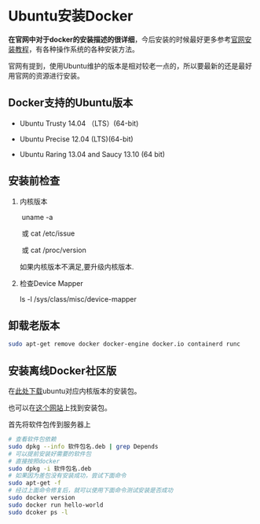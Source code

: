 # Ubuntu安装Docker

​	**在官网中对于docker的安装描述的很详细**，今后安装的时候最好更多参考[官网安装教程](https://docs.docker.com/install/linux/docker-ce/ubuntu/)，有各种操作系统的各种安装方法。

​	官网有提到，使用Ubuntu维护的版本是相对较老一点的，所以要最新的还是最好用官网的资源进行安装。

## Docker支持的Ubuntu版本

- Ubuntu Trusty 14.04 （LTS）(64-bit)

- Ubuntu Precise 12.04 (LTS)(64-bit)

- Ubuntu Raring 13.04 and Saucy 13.10 (64 bit)

## 安装前检查

1. 内核版本

   ​	uname -a 

   ​	或  cat /etc/issue

   ​	或 cat /proc/version

   如果内核版本不满足,要升级内核版本.

2. 检查Device Mapper

   ls -l /sys/class/misc/device-mapper

## 卸载老版本

```bash
sudo apt-get remove docker docker-engine docker.io containerd runc
```

## 安装离线Docker社区版

在[此处下载](https://download.docker.com/linux/ubuntu/dists/trusty/pool/stable/amd64/)ubuntu对应内核版本的安装包。

也可以在[这个网站](https://ubuntu.pkgs.org/19.04/docker-ce-edge-amd64/)上找到安装包。

首先将软件包传到服务器上

```bash
# 查看软件包依赖
sudo dpkg --info 软件包名.deb | grep Depends
# 可以提前安装好需要的软件包
# 直接按照docker
sudo dpkg -i 软件包名.deb
# 如果因为差包没有安装成功，尝试下面命令
sudo apt-get -f
# 经过上面命令修复后，就可以使用下面命令测试安装是否成功
sudo docker version
sudo docker run hello-world
sudo dcoker ps -l
```

